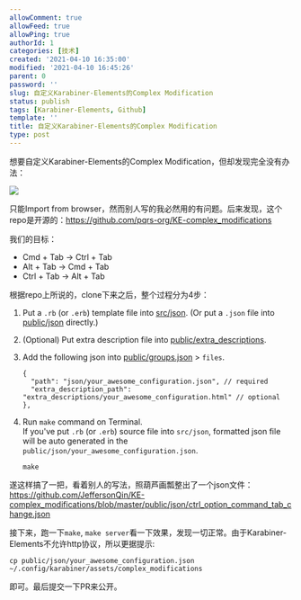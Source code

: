 ```yaml
---
allowComment: true
allowFeed: true
allowPing: true
authorId: 1
categories: [技术]
created: '2021-04-10 16:35:00'
modified: '2021-04-10 16:45:26'
parent: 0
password: ''
slug: 自定义Karabiner-Elements的Complex Modification
status: publish
tags: [Karabiner-Elements, Github]
template: ''
title: 自定义Karabiner-Elements的Complex Modification
type: post
---
```

想要自定义Karabiner-Elements的Complex Modification，但却发现完全没有办法：

![](https://cdn.jsdelivr.net/gh/JeffersonQin/blog-asset@latest/usr/picgo/20210410163726.png)

只能Import from browser，然而别人写的我必然用的有问题。后来发现，这个repo是开源的：https://github.com/pqrs-org/KE-complex_modifications

我们的目标：
- Cmd + Tab -> Ctrl + Tab
- Alt + Tab -> Cmd + Tab
- Ctrl + Tab -> Alt + Tab

根据repo上所说的，clone下来之后，整个过程分为4步：
1.  Put a `.rb` (or `.erb`) template file into [src/json](https://github.com/pqrs-org/KE-complex_modifications/tree/master/src/json). (Or put a `.json` file into [public/json](https://github.com/pqrs-org/KE-complex_modifications/tree/master/public/json) directly.)
2.  (Optional) Put extra description file into [public/extra_descriptions](https://github.com/pqrs-org/KE-complex_modifications/tree/master/public/extra_descriptions).
3.  Add the following json into [public/groups.json](https://github.com/pqrs-org/KE-complex_modifications/tree/master/public/groups.json) &gt; `files`.

    ```json5
    {
      "path": "json/your_awesome_configuration.json", // required
      "extra_description_path": "extra_descriptions/your_awesome_configuration.html" // optional
    },
    ```

4.  Run `make` command on Terminal. <br/> If you've put `.rb` (or `.erb`) source file into `src/json`, formatted json file will be auto generated in the `public/json/your_awesome_configuration.json`.

    ```shell
    make
    ```

遂这样搞了一把，看着别人的写法，照葫芦画瓢整出了一个json文件：https://github.com/JeffersonQin/KE-complex_modifications/blob/master/public/json/ctrl_option_command_tab_change.json

接下来，跑一下`make`, `make server`看一下效果，发现一切正常。由于Karabiner-Elements不允许http协议，所以更据提示: 

```
cp public/json/your_awesome_configuration.json ~/.config/karabiner/assets/complex_modifications
```

即可。最后提交一下PR来公开。